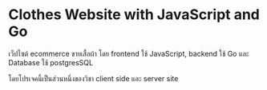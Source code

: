 # Clothes Website with JavaScript and Go

เว็ปไซต์ ecommerce ขายเสื้อผ้า โดย frontend ใช้ JavaScript, backend ใช้ Go และ Database ใช้ postgresSQL 

โดยโปรเจคนี้เป็นส่วนหนึ่งของวิชา client side และ server site
